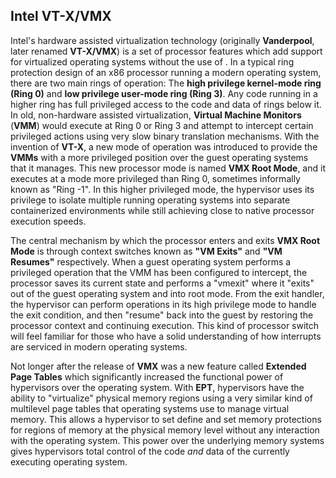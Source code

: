 ## Intel VT-X/VMX

Intel's hardware assisted virtualization technology (originally **Vanderpool**, later renamed **VT-X/VMX**) is a set of processor features which add support for virtualized operating systems without the use of . In a typical ring protection design of an x86 processor running a modern operating system, there are two main rings of operation: The **high privilege kernel-mode ring (Ring 0)** and **low privilege user-mode ring (Ring 3)**. Any code running in a higher ring has full privileged access to the code and data of rings below it. In old, non-hardware assisted virtualization, **Virtual Machine Monitors** (**VMM**) would execute at Ring 0 or Ring 3 and attempt to intercept certain privileged actions using very slow binary translation mechanisms. With the invention of **VT-X**, a new mode of operation was introduced to provide the **VMMs** with a more privileged position over the guest operating systems that it manages. This new processor mode is named **VMX Root Mode**, and it executes at a mode more privileged than Ring 0, sometimes informally known as "Ring -1". In this higher privileged mode, the hypervisor uses its privilege to isolate multiple running operating systems into separate containerized environments while still achieving close to native processor execution speeds.

The central mechanism by which the processor enters and exits **VMX Root Mode** is through context switches known as **"VM Exits"** and **"VM Resumes"** respectively. When a guest operating system performs a privileged operation that the VMM has been configured to intercept, the processor saves its current state and performs a "vmexit" where it "exits" out of the guest operating system and into root mode. From the exit handler, the hypervisor can perform operations in its high privilege mode to handle the exit condition, and then "resume" back into the guest by restoring the processor context and continuing execution. This kind of processor switch will feel familiar for those who have a solid understanding of how interrupts are serviced in modern operating systems.

Not longer after the release of **VMX** was a new feature called **Extended Page Tables** which significantly increased the functional power of hypervisors over the operating system. With **EPT**, hypervisors have the ability to "virtualize" physical memory regions using a very similar kind of multilevel page tables that operating systems use to manage virtual memory. This allows a hypervisor to set define and set memory protections for regions of memory at the physical memory level without any interaction with the operating system. This power over the underlying memory systems gives hypervisors total control of the code *and* data of the currently executing operating system.